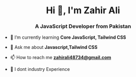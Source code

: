 
<p align="center">
  <h1 align="center"> Hi 👋, I'm Zahir Ali </h1>
  <h3 align="center">A JavaScript Developer from Pakistan</H3>
</p>

<!--
**zahir-ali/zahir-ali** is a ✨ _special_ ✨ repository because its `README.md` (this file) appears on your GitHub profile.

Here are some ideas to get you started:
-->
<ul dir="auto">
<li>
<p dir="auto">🌱 I’m currently learning <strong>Core JavaScript, Tailwind CSS</strong></p>
</li>
<li>
<p dir="auto">💬 Ask me about <strong>Javascript,Tailwind CSS</strong></p>
</li>
<li>
<p dir="auto">📫 How to reach me <strong><a href="mailto:zahirali48734@gmail.com">zahirali48734@gmail.com</a></strong></p>
</li>
<li>
<p dir="auto">📄 I dont industry Experience </p>
</li>
</ul>
<!--connect with me-->



